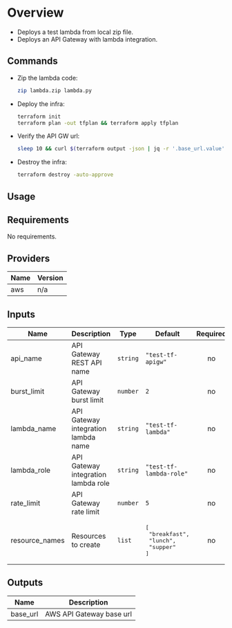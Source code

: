 # Overview

- Deploys a test lambda from local zip file.
- Deploys an API Gateway with lambda integration.

## Commands

- Zip the lambda code:

  ```sh
  zip lambda.zip lambda.py
  ```

- Deploy the infra:

  ```sh
  terraform init
  terraform plan -out tfplan && terraform apply tfplan
  ```

- Verify the API GW url:

  ```sh
  sleep 10 && curl $(terraform output -json | jq -r '.base_url.value')test/breakfast
  ```

- Destroy the infra:

  ```sh
  terraform destroy -auto-approve
  ```

## Usage

<!-- BEGINNING OF PRE-COMMIT-TERRAFORM DOCS HOOK -->
## Requirements

No requirements.

## Providers

| Name | Version |
|------|---------|
| aws | n/a |

## Inputs

| Name | Description | Type | Default | Required |
|------|-------------|------|---------|:--------:|
| api\_name | API Gateway REST API name | `string` | `"test-tf-apigw"` | no |
| burst\_limit | API Gateway burst limit | `number` | `2` | no |
| lambda\_name | API Gateway integration lambda name | `string` | `"test-tf-lambda"` | no |
| lambda\_role | API Gateway integration lambda role | `string` | `"test-tf-lambda-role"` | no |
| rate\_limit | API Gateway rate limit | `number` | `5` | no |
| resource\_names | Resources to create | `list` | <pre>[<br>  "breakfast",<br>  "lunch",<br>  "supper"<br>]</pre> | no |

## Outputs

| Name | Description |
|------|-------------|
| base\_url | AWS API Gateway base url |

<!-- END OF PRE-COMMIT-TERRAFORM DOCS HOOK -->
